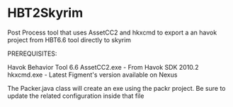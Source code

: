 # HBT2Skyrim
Post Process tool that uses AssetCC2 and hkxcmd to export a an havok project from HBT6.6 tool directly to skyrim

PREREQUISITES:

Havok Behavior Tool 6.6
AssetCC2.exe - From Havok SDK 2010.2
hkxcmd.exe - Latest Figment's version available on Nexus

The Packer.java class will create an exe using the packr project.
Be sure to update the related configuration inside that file

